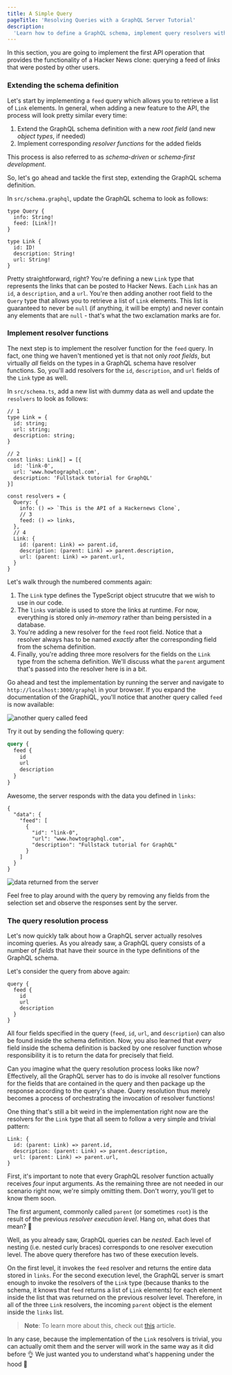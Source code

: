 ```yaml
---
title: A Simple Query
pageTitle: 'Resolving Queries with a GraphQL Server Tutorial'
description:
  'Learn how to define a GraphQL schema, implement query resolvers with Node.js and test your queries in a GraphiQL.'
---
```


In this section, you are going to implement the first API operation that provides the functionality of a Hacker News
clone: querying a feed of _links_ that were posted by other users.

### Extending the schema definition

Let's start by implementing a `feed` query which allows you to retrieve a list of `Link` elements. In general, when
adding a new feature to the API, the process will look pretty similar every time:

1. Extend the GraphQL schema definition with a new _root field_ (and new _object types_, if needed)
1. Implement corresponding _resolver functions_ for the added fields

This process is also referred to as _schema-driven_ or _schema-first development_.

So, let's go ahead and tackle the first step, extending the GraphQL schema definition.

<Instruction>

In `src/schema.graphql`, update the GraphQL schema to look as follows:

```graphql{3,6-10}(path="hackernews-node-ts/src/schema.graphql")
type Query {
  info: String!
  feed: [Link!]!
}

type Link {
  id: ID!
  description: String!
  url: String!
}
```

</Instruction>

Pretty straightforward, right? You're defining a new `Link` type that represents the links that can be posted to Hacker
News. Each `Link` has an `id`, a `description`, and a `url`. You're then adding another root field to the `Query` type
that allows you to retrieve a list of `Link` elements. This list is guaranteed to never be `null` (if anything, it will
be empty) and never contain any elements that are `null` - that's what the two exclamation marks are for.

### Implement resolver functions

The next step is to implement the resolver function for the `feed` query. In fact, one thing we haven't mentioned yet is
that not only _root fields_, but virtually _all_ fields on the types in a GraphQL schema have resolver functions. So,
you'll add resolvers for the `id`, `description`, and `url` fields of the `Link` type as well.

<Instruction>

In `src/schema.ts`, add a new list with dummy data as well and update the `resolvers` to look as follows:

```typescript{2-6,8-13,19,22-26}(path="hackernews-node-ts/src/schema.ts")
// 1
type Link = {
  id: string;
  url: string;
  description: string;
}

// 2
const links: Link[] = [{
  id: 'link-0',
  url: 'www.howtographql.com',
  description: 'Fullstack tutorial for GraphQL'
}]

const resolvers = {
  Query: {
    info: () => `This is the API of a Hackernews Clone`,
    // 3
    feed: () => links,
  },
  // 4
  Link: {
    id: (parent: Link) => parent.id,
    description: (parent: Link) => parent.description,
    url: (parent: Link) => parent.url,
  }
}
```

</Instruction>

Let's walk through the numbered comments again:

1. The `Link` type defines the TypeScript object strucutre that we wish to use in our code. 
1. The `links` variable is used to store the links at runtime. For now, everything is stored only _in-memory_ rather
   than being persisted in a database.
1. You're adding a new resolver for the `feed` root field. Notice that a resolver always has to be named _exactly_ after
   the corresponding field from the schema definition.
1. Finally, you're adding three more resolvers for the fields on the `Link` type from the schema definition. We'll
   discuss what the `parent` argument that's passed into the resolver here is in a bit.

Go ahead and test the implementation by running the server and navigate to `http://localhost:3000/graphql` in your browser. If you expand
the documentation of the GraphiQL, you'll notice that another query called `feed` is now available:

![another query called feed](https://i.imgur.com/k60k4BC.png)

Try it out by sending the following query:

```graphql
query {
  feed {
    id
    url
    description
  }
}
```

Awesome, the server responds with the data you defined in `links`:

```json(nocopy)
{
  "data": {
    "feed": [
      {
        "id": "link-0",
        "url": "www.howtographql.com",
        "description": "Fullstack tutorial for GraphQL"
      }
    ]
  }
}
```

![data returned from the server](https://i.imgur.com/vmzqOgl.png)


Feel free to play around with the query by removing any fields from the selection set and observe the responses sent by
the server.

### The query resolution process

Let's now quickly talk about how a GraphQL server actually resolves incoming queries. As you already saw, a GraphQL
query consists of a number of _fields_ that have their source in the type definitions of the GraphQL schema.

Let's consider the query from above again:

```graphql(nocopy)
query {
  feed {
    id
    url
    description
  }
}
```

All four fields specified in the query (`feed`, `id`, `url`, and `description`) can also be found inside the schema
definition. Now, you also learned that _every_ field inside the schema definition is backed by one resolver function
whose responsibility it is to return the data for precisely that field.

Can you imagine what the query resolution process looks like now? Effectively, all the GraphQL server has to do is
invoke all resolver functions for the fields that are contained in the query and then package up the response according
to the query's shape. Query resolution thus merely becomes a process of orchestrating the invocation of resolver
functions!

One thing that's still a bit weird in the implementation right now are the resolvers for the `Link` type that all seem
to follow a very simple and trivial pattern:

```js(nocopy)
Link: {
  id: (parent: Link) => parent.id,
  description: (parent: Link) => parent.description,
  url: (parent: Link) => parent.url,
}
```

First, it's important to note that every GraphQL resolver function actually receives _four_ input arguments. As the
remaining three are not needed in our scenario right now, we're simply omitting them. Don't worry, you'll get to know
them soon.

The first argument, commonly called `parent` (or sometimes `root`) is the result of the previous _resolver execution
level_. Hang on, what does that mean? 🤔

Well, as you already saw, GraphQL queries can be _nested_. Each level of nesting (i.e. nested curly braces) corresponds
to one resolver execution level. The above query therefore has two of these execution levels.

On the first level, it invokes the `feed` resolver and returns the entire data stored in `links`. For the second
execution level, the GraphQL server is smart enough to invoke the resolvers of the `Link` type (because thanks to the
schema, it knows that `feed` returns a list of `Link` elements) for each element inside the list that was returned on
the previous resolver level. Therefore, in all of the three `Link` resolvers, the incoming `parent` object is the
element inside the `links` list.

> **Note**: To learn more about this, check out
> [this](https://www.prisma.io/blog/graphql-server-basics-the-schema-ac5e2950214e#9d03) article.

In any case, because the implementation of the `Link` resolvers is trivial, you can actually omit them and the server
will work in the same way as it did before 👌 We just wanted you to understand what's happening under the hood 🚗
